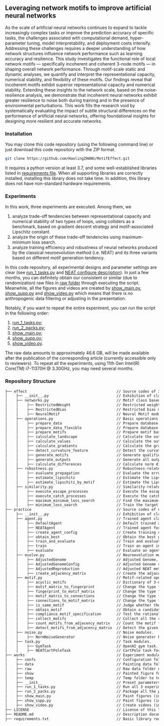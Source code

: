 ## Leveraging network motifs to improve artificial neural networks

As the scale of artificial neural networks continues to expand 
to tackle increasingly complex tasks or improve the prediction accuracy of specific tasks, 
the challenges associated with computational demand, hyper-parameter tuning, model interpretability, 
and deployment costs intensify. 
Addressing these challenges requires a deeper understanding of how network structures influence network performance 
such as learning accuracy and resilience. 
This study investigates the functional role of local network motifs 
— specifically incoherent and coherent 3-node motifs — in shaping overall network performance. 
Through motif-scale static and dynamic analyses, 
we quantify and interpret the representational capacity, numerical stability, and flexibility of these motifs. 
Our findings reveal that incoherent motifs exhibit superior representational capacity and numerical stability. 
Extending these insights to the network scale, based on the noise-resilience analysis, 
we demonstrate that incoherent neural networks exhibit greater resilience to noise 
both during training and in the presence of environmental perturbations. 
This work fills the research void by systematically evaluating the impact of subtle structural differences 
on the performance of artificial neural networks, offering foundational insights for designing more resilient 
and accurate networks.

### Installation
You may clone this code repository (using the following command line) or 
just download this code repository with the ZIP format.  

```sh
git clone https://github.com/HaolingZHANG/MotifEffect.git
```

It requires a python version at least 3.7, and some well-established libraries listed in 
[requirements file](https://github.com/HaolingZHANG/MotifEffect/blob/main/requirements.txt).
When all supporting libraries are correctly installed, installing this library does not take time.
In addition, this library does not have non-standard hardware requirements.

### Experiments
In this work, three experiments are executed.
Among them, we
1. analyze trade-off tendencies between representational capacity and numerical stability of two types of loops, using colliders as a benchmark, based on gradient descent strategy and motif-associated Lipschitz constant.
2. analyze the origin of these trade-off tendencies using maximum-minimum loss search.
3. analyze training efficiency and robustness of neural networks produced by the classical neuroevolution method (i.e. NEAT) and its three variants based on different motif generation tendency.

In this code repository, all experimental designs and parameter settings are clear (see 
[run_1_tasks.py](https://github.com/HaolingZHANG/MotifEffect/blob/main/works/run_1_tasks.py)
and
[NEAT configure description](https://github.com/HaolingZHANG/MotifEffect/blob/main/works/confs/README.md)).
In just a few months, you can definitely obtain our consistent or similar 
(due to randomization) raw files in 
[raw folder](https://github.com/HaolingZHANG/MotifEffect/blob/main/works/raw/README.md) 
through executing the script.
Meanwhile, all the figures and videos are created by 
[show_main.py](https://github.com/HaolingZHANG/MotifEffect/blob/main/works/show_main.py), 
[show_supp.py](https://github.com/HaolingZHANG/MotifEffect/blob/main/works/show_supp.py) and
[show_video.py](https://github.com/HaolingZHANG/MotifEffect/blob/main/works/show_video.py) 
which means that there is no anthropogenic data filtering or adjusting in the presentation.

Notably, if you want to repeat the entire experiment, you can run the script in the following order:
1. [run_1_tasks.py](https://github.com/HaolingZHANG/MotifEffect/blob/main/works/run_1_tasks.py);
2. [run_2_packs.py](https://github.com/HaolingZHANG/MotifEffect/blob/main/works/run_1_packs.py);
3. [show_main.py](https://github.com/HaolingZHANG/MotifEffect/blob/main/works/show_main.py);
4. [show_supp.py](https://github.com/HaolingZHANG/MotifEffect/blob/main/works/show_supp.py);
5. [show_video.py](https://github.com/HaolingZHANG/MotifEffect/blob/main/works/show_video.py).

The raw data amounts to approximately 46.6 GB, 
will be made available after the publication of the corresponding article (currently accessible only to reviewers).
To repeat all the experiments, 
using 11th Gen Intel(R) Core(TM) i7-11370H @ 3.30GHz, 
you may need several months.


### Repository Structure
```html
├── effect                                         // Source codes of 3-node motif effect experiments.
│    ├── __init__.py                               // Exhibition of class and method calls and implementation of monitor class.
│    ├── networks.py                               // Motif class based on PyTorch.
│    │    ├── RestrictedWeight                     // Restricted weight module.
│    │    ├── RestrictedBias                       // Restricted bias module.
│    │    ├── NeuralMotif                          // Neural Motif module.
│    ├── operations.py                             // Basic operations.
│    │    ├── prepare_data                         // Prepare database through the range of variable and sampling points for both x and y.
│    │    ├── prepare_data_flexible                // Prepare database through the flexible range of variable and sampling points.
│    │    ├── prepare_motifs                       // Prepare motif based on the selected parameters.
│    │    ├── calculate_landscape                  // Calculate the output landscape of the selected motif.
│    │    ├── calculate_values                     // Calculate the output values of the selected motif.
│    │    ├── calculate_gradients                  // Calculate the gradient matrix of the selected motif.
│    │    ├── detect_curvature_feature             // Detect the curvature feature of a given landscape.
│    │    ├── generate_motifs                      // Generate qualified motif with specific requirements.
│    │    ├── generate_outputs                     // Generate all output landscapes and the corresponding parameters based on the given parameter domain.
│    │    ├── calculate_differences                // Calculate norm differences between motif landscapes.
│    ├── robustness.py                             // Robustness-related operations.
│    │    ├── evaluate_propagation                 // Evaluate the error propagation through the selected motif.
│    │    ├── estimate_lipschitz                   // Estimate the Lipschitz constant of the output signals produced by selected motif.
│    │    ├── estimate_lipschitz_by_motif          // Estimate the Lipschitz constant from a selected motif.
│    ├── similarity.py                             // Similarity-related operations.
│    │    ├── execute_escape_processes             // Execute the escape process for multiple pairs of an escape motif and several catch motifs.
│    │    ├── execute_catch_processes              // Execute the catching process for referenced motifs and several catch motifs.
│    │    ├── maximum_minimum_loss_search          // Find the maximum-minimum L2-norm loss (as the representation capacity bound) between source motif and target motifs.
│    │    ├── minimum_loss_search                  // Train the target motif to achieve the source motif and find the minimum L2-norm loss between the two motifs.
├── practice                                       // Source codes of neuroevolution experiments.
│    ├── __init__.py                               // Exhibition of class and method calls.
│    ├── agent.py                                  // Trained agent classes.
│    │    ├── DefaultAgent                         // Default trained agent.
│    │    ├── NEATAgent                            // Trained agent for the NEAT method and its variants.
│    │    ├── create_agent_config                  // Create training configure of agent.
│    │    ├── obtain_best                          // Obtain the best genome in the specific task.
│    │    ├── train_and_evaluate                   // Train and evaluate agents in a given NEAT task.
│    │    ├── train                                // Train an agent in a given NEAT task.
│    │    ├── evaluate                             // Evaluate an agent in a given NEAT task.
│    ├── evolve.py                                 // Neuroevolution method variation.
│    │    ├── AdjustedGenome                       // Adjusted Genome, agent of NEAT method (prohibiting the appearance of loops based on the given setting).
│    │    ├── AdjustedGenomeConfig                 // Adjusted Genome configuration (prohibiting the appearance of loops based on the given setting).
│    │    ├── AdjustedReproduction                 // Adjusted NEAT method (prohibiting the appearance of loops based on the given setting).
│    │    ├── create_adjacency_matrix              // Create the adjacency matrix from the given genome and its corresponding configuration.
│    ├── motif.py                                  // Motif-related operations.
│    │    ├── acyclic_motifs                       // Dictionary of 3-node acyclic motifs, i.e., incoherent loops, coherent loops, colliders.
│    │    ├── motif_matrix_to_fingerprint          // Change the type from the motif to the fingerprint for saving.
│    │    ├── fingerprint_to_motif_matrix          // Change the type from the fingerprint to the motif for motif calculating.
│    │    ├── motif_matrix_to_connections          // Change the type from the motif matrix to the graph connections for agent training.
│    │    ├── connections_to_motif_matrix          // Change the type from the graph connections to the motif matrix for motif calculating.
│    │    ├── is_same_motif                        // Judge whether the two motifs are the same.
│    │    ├── obtain_motif                         // Obtain a candidate motif of specific nodes in the adjacency matrix.
│    │    ├── compliance_motif_specification       // Test the rationality of the obtained motif.
│    │    ├── collect_motifs                       // Collect all the rational motifs from the adjacency matrix.
│    │    ├── count_motifs_from_adjacency_matrix   // Count the motif frequencies from a given adjacency matrix.
│    │    ├── detect_motifs_from_adjacency_matrix  // Detect the given motifs from an adjacency matrix
│    ├── noise.py                                  // Noise modules.
│    │    ├── NormNoiseGenerator                   // Noise generator based on the norm.
│    ├── task.py                                   // Task modules.
│    │    ├── GymTask                              // OpenAI gym task.
│    │    ├── NEATCartPoleTask                     // CartPole task for NEAT method and its variants.
├── works                                          // Experiment module of this work.
│    ├── confs                                     // Configuration folder of neuroevolution tasks.
│    ├── data                                      // Painting data folder of all the experiments.
│    ├── raw                                       // Raw data folder of all the experiments.
│    ├── show                                      // Painted figure folder of all the experiments.
│    ├── temp                                      // Temp folder to temporarily save all the figures in Video S1 - S8.
│    ├── __init__                                  // Preset parameters in the experiments.
│    ├── run_1_tasks.py                            // Run all 3 experiments for this work.
│    ├── run_2_packs.py                            // Package all the presented data from the experimental results.
│    ├── show_main.py                              // Paint figures (in the main text) from the generated data.
│    ├── show_supp.py                              // Paint figures (in the supporting materials) from the generated data.
│    ├── show_video.py                             // Create videos (in the supporting materials) from the generated data.
├── LICENSE                                        // License of this library (GPL-3.0 license).
├── README.md                                      // Description document of this library.
├── requirements.txt                               // Basic library requirements of this library.
```

[//]: # (## Citation)

[//]: # (If you think this repository helps or being used in your research, please consider refer this work.)

[//]: # (Here is a Bibtex entry:)

[//]: # ()
[//]: # (````)

[//]: # (@article{zhang2023leveraging,)

[//]: # (  title={Leveraging network motifs to improve artificial neural networks},)

[//]: # (  author={Zhang, Haoling and Yang, Chao-Han Huck and Zenil, Hector and Chen, Pin-Yu and Shen, Yue and Kiani, Narsis A. and Tegner, Jesper},)

[//]: # (  journal={TODO},)

[//]: # (  year={2023})

[//]: # (})

[//]: # (````)
